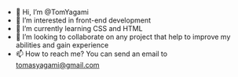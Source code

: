 - 👋 Hi, I’m @TomYagami
- 👀 I’m interested in front-end development
- 🌱 I’m currently learning CSS and HTML
- 💞️ I’m looking to collaborate on any project that help to improve my abilities and gain experience
- 📫 How to reach me? You can send an email to tomasyagami@gmail.com

<!---
TomYagami/TomYagami is a ✨ special ✨ repository because its `README.md` (this file) appears on your GitHub profile.
You can click the Preview link to take a look at your changes.
--->
